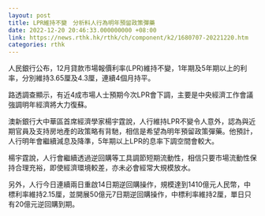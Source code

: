 ```yaml
---
layout: post
title: LPR維持不變　分析料人行為明年預留政策彈藥
date: 2022-12-20 20:46:33.000000000 +08:00
link: https://news.rthk.hk/rthk/ch/component/k2/1680707-20221220.htm
categories: rthk
---
```


人民銀行公布，12月貸款市場報價利率(LPR)維持不變，1年期及5年期以上的利率，分別維持3.65厘及4.3厘，連續4個月持平。

路透調查顯示，有近4成市場人士預期今次LPR會下調，主要是中央經濟工作會議強調明年經濟將大力復蘇。

澳新銀行大中華區首席經濟學家楊宇霆說，人行維持LPR不變令人意外，認為與近期官員及支持房地產的政策略有背馳，相信是希望為明年預留政策彈藥。他預計，人行明年會繼續減息及降準，5年期以上LPR的息率下調空間會較大。

楊宇霆說，人行會繼續透過逆回購等工具調節短期流動性，相信只要市場流動性保持合理充裕，即使經濟環境較差，亦未必會經常大規模放水。

另外，人行今日連續兩日重啟14日期逆回購操作，規模達到1410億元人民幣，中標利率維持2.15厘，並開展50億元7日期逆回購操作，中標利率維持2厘，單日只有20億元逆回購到期。
